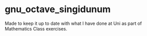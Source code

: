 # gnu_octave_singidunum
Made to keep it up to date with what I have done at Uni as part of Mathematics Class exercises.
